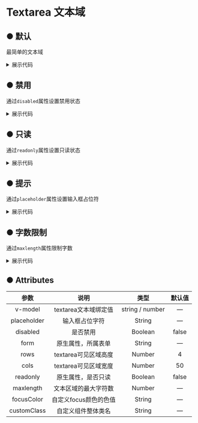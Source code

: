 
<script lang="ts" setup>
    import {ref} from 'Vue'
    const textVal =ref('')
</script>

# Textarea 文本域

## ● 默认
<p>最简单的文本域</p>
<div class="borderBox">
<k-textarea></k-textarea>
</div>
<details>
<summary class="pre-code-tag">展示代码</summary>

  ```vue
<template>
        <k-textarea></k-textarea>
</template>
<script lang="ts" setup>
    import {ref} from 'Vue'
    const textVal =ref('')
</script>
  ```
</details>

## ● 禁用
<p>通过<code>disabled</code>属性设置禁用状态</p>
<div class="borderBox">
 <k-textarea disabled></k-textarea>
</div>
<details>
<summary class="pre-code-tag">展示代码</summary>

  ```vue
<template>
        <k-textarea disabled></k-textarea>
</template>

  ```
</details>


## ● 只读
<p>通过<code>readonly</code>属性设置只读状态</p>
<div class="borderBox">
    <k-textarea readonly></k-textarea>
</div>

<details>
<summary class="pre-code-tag">展示代码</summary>

  ```vue
<template>
        <k-textarea readonly></k-textarea> 
</template>

  ```
</details>

## ● 提示
<p>通过<code>placeholder</code>属性设置输入框占位符</p>
<div class="borderBox">
<k-textarea placeholder="请输入内容......"></k-textarea>
</div>
<details>
<summary class="pre-code-tag">展示代码</summary>

  ```vue
<template>
        <k-textarea placeholder="请输入内容......"></k-textarea>
</template>

  ```
</details>


## ● 字数限制
<p>通过<code>maxlength</code>属性限制字数</p>
<div class="borderBox">
<k-textarea :maxlength="20"></k-textarea>
</div>
<details>
<summary class="pre-code-tag">展示代码</summary>

  ```vue
<template>
        <k-textarea :maxlength="20"></k-textarea>
</template>
  ```
</details>


## ● Attributes
|    参数     |         说明          |      类型       | 默认值 |
| :---------: | :-------------------: | :-------------: | :----: |
|   v-model   | textarea文本域绑定值  | string / number |   —    |
| placeholder |    输入框占位字符     |     String      |   —    |
|  disabled   |       是否禁用        |     Boolean     | false  |
|    form     |  原生属性，所属表单   |     String      |   —    |
|    rows     | textarea可见区域高度  |     Number      |   4    |
|    cols     | textarea可见区域宽度  |     Number      |   50   |
|  readonly   |  原生属性，是否只读   |     Boolean     | false  |
|  maxlength  | 文本区域的最大字符数  |     Number      |   —    |
| focusColor  | 自定义focus颜色的色值 |     String      |   —    |
| customClass |  自定义组件整体类名   |     String      |   —    |